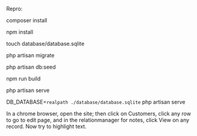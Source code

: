 

Repro:


composer install

npm install

touch database/database.sqlite

php artisan migrate

php artisan db:seed

npm run build

php artisan serve

DB_DATABASE=`realpath ./database/database.sqlite` php artisan serve

In a chrome browser, open the site; then click on Customers, click any row to go to edit page, and in the relationmanager for notes, click View on any record. Now try to highlight text.

